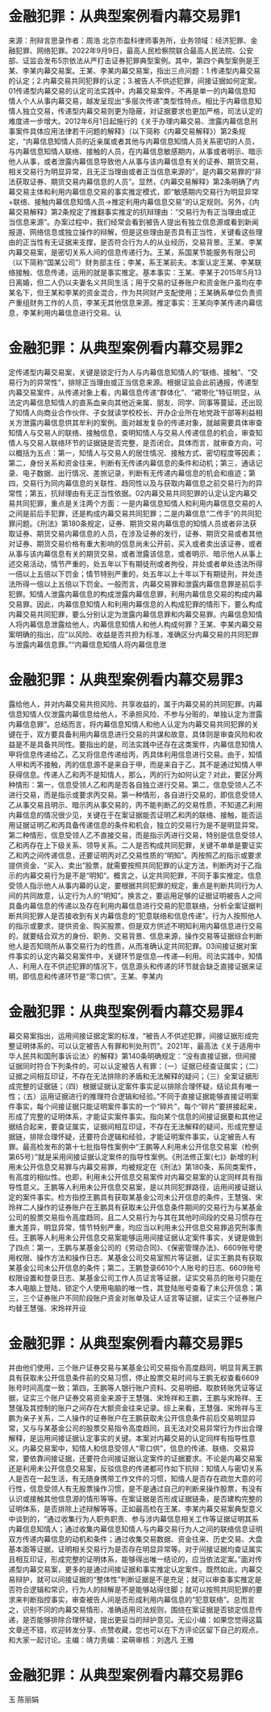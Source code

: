# 金融犯罪：从典型案例看内幕交易罪1

来源：刑辩言思录作者：周浩 北京市盈科律师事务所，业务领域：经济犯罪、金融犯罪、网络犯罪。2022年9月9日，最高人民检察院联合最高人民法院、公安部、证监会发布5宗依法从严打击证券犯罪典型案例。其中，第四个典型案例是王某、李某内幕交易案。王某、李某内幕交易案，指出三点问题：1.传递型内幕交易的认定；2.内幕交易共同犯罪的认定；3.被告人不供述犯罪，间接证据如何定案。01传递型内幕交易的认定司法实践中，内幕交易案件，不再是单一的内幕信息知情人个人从事内幕交易，越发呈现出“多层次传递”类型性特点。相比于内幕信息知情人独立交易，传递型内幕交易则更为隐蔽，对证据要求也更加严格，司法认定的难度进一步增大。2012年6月1日起施行的《关于办理内幕交易、泄露内幕信息刑事案件具体应用法律若干问题的解释》（以下简称《内幕交易解释》）第2条规定，“内幕信息知情人员的近亲属或者其他与内幕信息知情人员关系密切的人员，与内幕信息知情人联络、接触的人员，在内幕信息敏感期内，从事或者明示、暗示他人从事，或者泄露内幕信息导致他人从事与该内幕信息有关的证券、期货交易，相关交易行为明显异常，且无正当理由或者正当信息来源的”，是内幕交易罪的“非法获取证券、期货交易内幕信息的人员”。显然，《内幕交易解释》第2条明确了内幕交易主体和利用内幕信息交易的事实推定模式，即“敏感期内交易行为明显异常+联络、接触内幕信息知情人员→推定利用内幕信息交易”的认定规则。另外，《内幕交易解释》第2条规定了推翻事实推定的抗辩理由：“交易行为有正当理由或正当信息来源”。办案过程中，我们经常会看到被告人提出有独立信息源或看到新闻报道、网络信息或独立操作的辩解，但是这些理由是否具有正当性，关键看这些理由的正当性有无证据来支撑，是否符合行为人的从业经历，交易背景。王某、李某内幕交易案，是密切关系人间的信息传递行为。王某，系国某节能服务有限公司（以下简称“国某公司”）财务部主任；李某，系王某前夫。本案认定王某、李某联络接触、信息传递，运用的就是事实推定。基本事实：王某、李某于2015年5月13日离婚，但二人仍以夫妻名义共同生活；用于交易的证券账户和资金账户虽均在李某名下，但王某和李某的资金混合，作为共同财产支配使用；王某确系单位负责资产重组财务工作的人员，李某无其他信息来源。推定事实：王某向李某传递内幕信息，李某利用内幕信息进行交易。认

# 金融犯罪：从典型案例看内幕交易罪2

定传递型内幕交易案，关键是锁定行为人与内幕信息知情人的“联络、接触”、“交易行为的异常性”，排除正当理由或正当信息来源。根据证监会此前通报，传递型内幕交易案件，从传递对象上看，内幕信息传递“群体化”、“裙带化”特征明显，从法定内幕信息知情人的直系血亲向其他近亲属、朋友、同学、同事等蔓延，还出现了知情人向商业合作伙伴、子女就读学校校长、开办企业所在地党政干部等利益相关方泄露内幕信息供其牟利的案例。面对越发复杂的传递对象，就越需要具体审查知情人与交易人的联络、接触信息，查明知情人与交易人传递信息的机会，审查知情人与交易人联络环节的证据链是否完整，是否闭合。具体而言，就审查方向，可以概括为五点：第一，知情人与交易人的居住情况、接触方式、密切程度等因素；第二，身份关系和资金往来，判断有无传递内幕信息的条件和动机；第三，通话记录、电子数据、出行情况、差旅记录，判断有无传递内幕信息的机会和痕迹；第四，交易行为同内幕信息的关联性、趋同性以及与获取内幕信息之前交易行为的异常性；第五，抗辩理由有无正当性依据。02内幕交易共同犯罪的认定认定内幕交易共同犯罪，重点是关注两个方面：一是内幕信息知情人和利用内幕信息交易的人之间是前后手犯罪，还是构成内幕交易共同犯罪；二是内幕信息“二传手”的共同犯罪问题。《刑法》第180条规定，证券、期货交易内幕信息的知情人员或者非法获取证券、期货交易内幕信息的人员，在涉及证券的发行，证券、期货交易或者其他对证券、期货交易价格有重大影响的信息尚未公开前，买入或者卖出该证券，或者从事与该内幕信息有关的期货交易，或者泄露该信息，或者明示、暗示他人从事上述交易活动，情节严重的，处五年以下有期徒刑或者拘役，并处或者单处违法所得一倍以上五倍以下罚金；情节特别严重的，处五年以上十年以下有期徒刑，并处违法所得一倍以上五倍以下罚金。一般而言，内幕交易罪和泄露内幕信息罪是前后手犯罪。知情人泄露内幕信息的构成泄露内幕信息罪，利用内幕信息交易的构成内幕交易罪。因此，内幕信息知情人和利用内幕信息的人构成犯罪的情形下，要么构成内幕交易共同犯罪，要么分别认定为泄露内幕信息罪和内幕交易罪。内幕信息知情人将内幕信息泄露给他人，内幕信息知情人和他人构成何罪？王某、李某内幕交易案明确的指出，应“以风险、收益是否共担为标准，准确区分内幕交易的共同犯罪与泄露内幕信息罪。”“内幕信息知情人将内幕信息泄

# 金融犯罪：从典型案例看内幕交易罪3

露给他人，并对内幕交易共担风险、共享收益的，属于内幕交易的共同犯罪。内幕信息知情人仅泄露内幕信息给他人，不承担风险、不参与分赃的，单独认定为泄露内幕信息罪”。总结而言，将内幕信息知情人和他人认定为内幕交易共同犯罪的关键在于，双方要具备利用内幕信息进行交易的共谋和故意，具体则是审查风险和收益是不是具备共同性。要指出的是，司法实践中还存在这类案件，内幕信息知情人甲将信息传递给乙，乙又将信息传递给丙，丙具体利用信息进行交易。由于，知情人甲和丙不接触，丙的信息源不是来自于甲，而是来自于乙，其不是通过知情人甲获得信息。传递人乙和丙不是知情人，那么，丙的行为如何认定？对此，要区分两种情形：第一，信息受领人乙和丙是否各自独立进行交易。第二，信息受领人乙不进行交易，而是指示或要求丙交易。第一种情形，各自进行交易的，即信息受领人乙从事交易且明示、暗示丙从事交易的，丙不能判断乙的交易性质，不知道乙利用内幕信息的情况很少见，关键在于在案证据能否证明乙和丙的联络、接触，能否运用证据证明乙和丙具备传递信息的条件和机会，独立的交易行为是不是明显异常。第二种情形，信息受领人乙不直接交易，而是指示丙进行交易，特别是信息受领人乙和丙存在上下级关系、领导关系。二人是否构成共同犯罪，关键不单单是要证实乙和丙之间传递信息，还要证明丙对乙交易性质的“明知”。丙按照乙的指示或要求提供资金、“买入、卖出”股票，就需要按照共同犯罪的认定方法，判断丙对于乙指示的内幕交易行为是不是“明知”。概言之，认定共同犯罪，不同于事实推定。信息受领人指示他人从事内幕的认定，要根据共同犯罪的规定，重点是判断共同行为人间的共同故意，认定行为人的“明知”。换言之，要运用足够的证据证明被告人之间具备内幕信息的传递以及存在利用内幕信息进行交易的犯意联络，分析全案证据判断共同犯罪人是否接收到有关内幕信息的“犯意联络和信息传递”。行为人按照他人的指示或要求，提供资金、购买股票，但是双方供述不明知利用内幕信息进行交易的，就要结合双方的身份、职务、交易背景、信息来源，操作交易等证据综合判断他人是否知晓所从事交易行为的性质，从而准确认定共同犯罪。03间接证据对案件事实的认定内幕交易案件中，关键环节是信息—传递—利用。司法实践中，知情人、利用人在不供述犯罪的情况下，信息源头和传递的环节就会缺乏直接证据来证明，即信息和传递环节是“零口供”。王某、李某内

# 金融犯罪：从典型案例看内幕交易罪4

幕交易案指出，运用间接证据定案的标准，“被告人不供述犯罪，间接证据形成完整证明体系的，可以认定被告人有罪和判处刑罚”。2021年，最高法《关于适用中华人民共和国刑事诉讼法〉的解释》第140条明确规定：“没有直接证据，但间接证据同时符合下列条件的，可以认定被告人有罪：（一）证据已经查证属实；（二）证据之间相互印证，不存在无法排除的矛盾和无法解释的疑问；（三）全案证据形成完整的证据链；（四）根据证据认定案件事实足以排除合理怀疑，结论具有唯一性；（五）运用证据进行的推理符合逻辑和经验。”不同于直接证据能够直接证明案件事实，每个间接证据只能证明案件事实的一个“碎片”，每个“碎片”要拼接起来，形成了完整的证明体系，才能证实案件事实。指向某个信息的间接证据要和其他证据结合起来，要查证属实，证据间相互印证，不存在无法解释的疑问，形成完整证据链，排除合理怀疑，还要符合逻辑和经验，才能证明案件事实，认定被告人有罪。最高检发布的第十七批指导性案例中“王鹏等人利用未公开信息交易案（检例第65号）”就是采用间接证据认定案件的指导性案例。《刑法修正案(七)》新增的利用未公开信息交易罪与内幕交易罪，均被规定在《刑法》第180条，系同类案件，有高度的相似性。也即，利用未公开信息交易案件对内幕交易案的认定同样具有指导性意义。王鹏等人利用未公开信息交易案，是以共同犯罪路径，运用间接证据认定的案件事实。检方指控王鹏具有获取某基金公司未公开信息的条件，王慧强、宋玲祥二人操作的证券账户在王鹏具有获取未公开信息条件期间的交易行为与某基金公司的股票交易指令高度趋同，且二人交易行为与其在其他时间段的交易习惯存在重大差异，明显异常，情节特别严重，均应当以利用未公开信息交易罪追究刑事责任。王鹏等人利用未公开信息交易案能够运用间接证据认定案件事实，关键是做到了四点：第一，王鹏与某基金公司的《劳动合同》、《保密管理办法》、6609账号使用权限、操作方法和操作日志、某基金公司交易室照片等证据，证实王鹏具有获取某基金公司未公开信息的条件；第二，王鹏登录6610个人账号的日志、6609账号权限设置和登录日志、某基金公司工作人员证言等证据，证实交易员的账号只能在本人电脑上登陆，锁定个人使用电脑的唯一性，其登陆账号查看了未公开信息；第三，三个证券账户不同阶段账户资金对账单及证人证言等证据，证实三个证券账户均替王慧强、宋玲祥开设

# 金融犯罪：从典型案例看内幕交易罪5

并由他们使用，三个账户证券交易与某基金公司交易指令高度趋同，明显背离王鹏具有获取未公开信息条件前的交易习惯，停止股票交易时间与王鹏无权查看6609账号时间高度一致；第四，王鹏等人银行账户资料、交易明细、取款转账凭证等证据，证实三个账户证券交易资金来源于王慧强、宋玲祥和王鹏，王鹏与宋玲祥、王慧强及其控制的账户之间存在大额资金往来记录。综上来看，王慧强、宋玲祥与王鹏为亲子关系，二人操作的证券账户在王鹏获取未公开信息条件前后交易明显异常，又与与某基金公司的股票交易指令高度趋同，且无法对交易异常行为作出合理解释，是运用间接证据认定事实的关键。本案对内幕交易的认定同样有指导性意义。内幕交易案中，知情人和信息受领人“零口供”，信息的传递、联络、交易异常，要依靠间接证据，还要符合间接证据认定案件的证据要求。不论是内幕交易案还是利用未公开信息交易案，反驳信息的传递都可作如下抗辩：知情人与密切关系人是否在一起生活，有无随身携带工作文件的习惯，知情人是否存在疏忽大意的可行性，信息受领人有无股票操作习惯，是不是通过自己的判断来操作股票，有没有认识或接触其他信息源的情形等等。在案证据是否形成证据链条，是否建构完整的证明体系，是否排除上述辩解等等。正如最高检在王某、李某内幕交易案典型意义中谈到的，“通过收集行为人职务职责、参与涉内幕信息相关工作等证据证明其系内幕信息知情人；通过收集内幕信息知情人与内幕交易行为人之间的联络信息证明双方传递内幕信息的动机和条件；通过收集交易数据、资金往来、历史交易、大盘基本面等证据，证明相关交易行为是否存在明显异常等。对于间接证据均查证属实且相互印证，形成完整的证明体系，能够得出唯一结论的，应当依法定案。”面对传递型内幕交易案，更多的是通过间接证据和事实推定认定案件。既然如此，内幕交易辩护，就可以间接证据的“整体性”判断证据是不是充足；就可以审查事实推定是否符合逻辑和常识，行为人的辩解是不是能够站得住脚；就可以按照共同犯罪的要求来判断指控事实，审查被告人间是否形成利用内幕信息的“犯意联络”。总而言之，识别不同的内幕交易情形，准确适用司法规则，围绕在案证据是否锁定信息传递，是否能够排除合理怀疑，提出更妥当的辩护意见。无讼小编：如果您觉得这篇文章还不错，欢迎转发分享、点赞收藏，您也可以在下方评论区留下自己的观点，和大家一起讨论。主编：靖力责编：梁萌审核：刘逸凡 王雅

# 金融犯罪：从典型案例看内幕交易罪6

玉 陈丽娟

